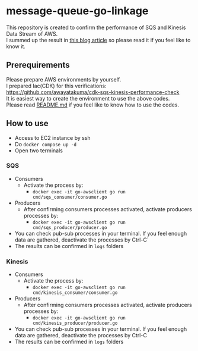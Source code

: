 # message-queue-go-linkage

This repository is created to confirm the performance of SQS and Kinesis Data Stream of AWS.  
I summed up the result in [this blog article](https://asynctp.tokyo/blog/what-you-really-need-may-sqs) so please read it if you feel like to know it.

## Prerequirements
Please prepare AWS environments by yourself.  
I prepared Iac(CDK) for this verifications: https://github.com/awayatakuma/cdk-sqs-kinesis-performance-check  
It is easiest way to create the environment to use the above codes.  
Please read [README.md](https://github.com/awayatakuma/cdk-sqs-kinesis-performance-check/blob/main/README.md) if you feel like to know how to use the codes.

## How to use
- Access to EC2 instance by ssh
- Do `docker compose up -d`
- Open two terminals

### SQS
- Consumers
  - Activate the process by: 
    - `docker exec -it go-awsclient go run cmd/sqs_consumer/consumer.go`
- Producers
  - After confirming consumers processes activated, activate producers processes by: 
    - `docker exec -it go-awsclient go run cmd/sqs_producer/producer.go`
- You can check pub-sub processes in your terminal. If you feel enough data are gathered, deactivate the processes by Ctrl-C`
- The results can be confirmed in `logs` folders

### Kinesis
- Consumers
  - Activate the process by: 
    - `docker exec -it go-awsclient go run cmd/kinesis_consumer/consumer.go`
- Producers
  - After confirming consumers processes activated, activate producers processes by: 
    - `docker exec -it go-awsclient go run cmd/kinesis_producer/producer.go`
- You can check pub-sub processes in your terminal. If you feel enough data are gathered, deactivate the processes by Ctrl-C
- The results can be confirmed in `logs` folders